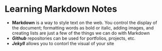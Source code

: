 # Learning Markdown Notes
* **Markdown** is a way to style text on the web. You control the display of the document; formatting words as bold or italic, adding images, and creating lists are just a few of the things we can do with Markdown
* **_Github_** repositories can be used for portfolios, projects, etc.
* **_Jekyll_** allows you to contorl the visual of your site

